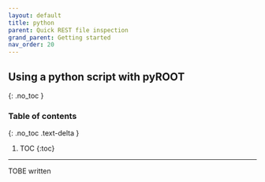 ```yaml
---
layout: default
title: python
parent: Quick REST file inspection
grand_parent: Getting started
nav_order: 20
---
```


## Using a python script with pyROOT
{: .no_toc }

### Table of contents
{: .no_toc .text-delta }

1. TOC
{:toc}

---

TOBE written

